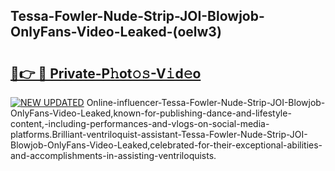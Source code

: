 ## Tessa-Fowler-Nude-Strip-JOI-Blowjob-OnlyFans-Video-Leaked-(oelw3)


# <h2><a href="https://mediaupload.pro?-19M">🔗👉 🔴 Private-P𝚑ot𝚘𝚜-V𝚒d𝚎o</a></h2>

[![NEW UPDATED](https://i.imgur.com/0qMVB7G.gif)](https://mediaupload.pro?-19M)
Online-influencer-Tessa-Fowler-Nude-Strip-JOI-Blowjob-OnlyFans-Video-Leaked,known-for-publishing-dance-and-lifestyle-content,-including-performances-and-vlogs-on-social-media-platforms.Brilliant-ventriloquist-assistant-Tessa-Fowler-Nude-Strip-JOI-Blowjob-OnlyFans-Video-Leaked,celebrated-for-their-exceptional-abilities-and-accomplishments-in-assisting-ventriloquists.  